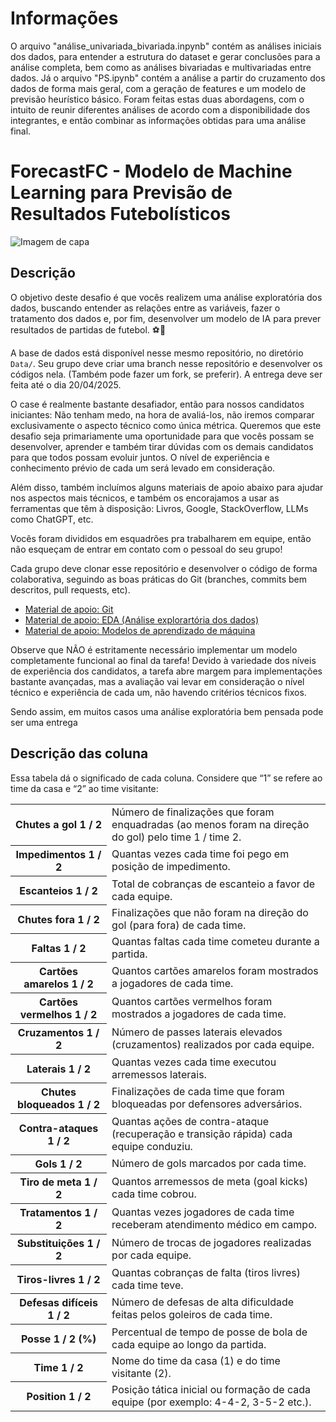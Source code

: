 # Informações

O arquivo "análise_univariada_bivariada.inpynb" contém as análises iniciais dos dados, para entender a estrutura do dataset e gerar conclusões para a análise completa, bem como as análises bivariadas e multivariadas entre dados. Já o arquivo "PS.ipynb" contém a análise a partir do cruzamento dos dados de forma mais geral, com a geração de features e um modelo de previsão heurístico básico. Foram feitas estas duas abordagens, com o intuito de reunir diferentes análises de acordo com a disponibilidade dos integrantes, e então combinar as informações obtidas para uma análise final.

# **ForecastFC - Modelo de Machine Learning para Previsão de Resultados Futebolísticos**

![Imagem de capa](https://github.com/UFRJ-Analytica/PS-2025.1/blob/main/capa.png)

## Descrição
O objetivo deste desafio é que vocês realizem uma análise exploratória dos dados, buscando entender as relações entre as variáveis, fazer o tratamento dos dados e, por fim, desenvolver um modelo de IA para prever resultados de partidas de futebol. ⚽🤖

A base de dados está disponível nesse mesmo repositório, no diretório `Data/`. Seu grupo deve criar uma branch nesse repositório e desenvolver os códigos nela. (Também pode fazer um fork, se preferir). A entrega deve ser feita até o dia 20/04/2025.

O case é realmente bastante desafiador, então para nossos candidatos iniciantes: Não tenham medo, na hora de avaliá-los, não iremos comparar exclusivamente o aspecto técnico como única métrica. Queremos que este desafio seja primariamente uma oportunidade para que vocês possam se desenvolver, aprender e também tirar dúvidas com os demais candidatos para que todos possam evoluir juntos. O nível de experiência e conhecimento prévio de cada um será levado em consideração.

Além disso, também incluímos alguns materiais de apoio abaixo para ajudar nos aspectos mais técnicos, e também os encorajamos a usar as ferramentas que têm à disposição: Livros, Google, StackOverflow, LLMs como ChatGPT, etc.

Vocês foram divididos em esquadrões pra trabalharem em equipe, então não esqueçam de entrar em contato com o pessoal do seu grupo! 

Cada grupo deve clonar esse repositório e desenvolver o código de forma colaborativa, seguindo as boas práticas do Git (branches, commits bem descritos, pull requests, etc).

- [Material de apoio: Git](./Materiais/git.md)
- [Material de apoio: EDA (Análise explorartória dos dados)](./Materiais/EDA.md)
- [Material de apoio: Modelos de aprendizado de máquina](./Materiais/modelos-ApMaq.md)

Observe que NÃO é estritamente necessário implementar um modelo completamente funcional ao final da tarefa! Devido à variedade dos níveis de experiência dos candidatos, a tarefa abre margem para implementações bastante avançadas, mas a avaliação vai levar em consideração o nível técnico e experiência de cada um, não havendo critérios técnicos fixos.

Sendo assim, em muitos casos uma análise exploratória bem pensada pode ser uma entrega

## Descrição das coluna
Essa tabela dá o significado de cada coluna. Considere que “1” se refere ao time da casa e “2” ao time visitante:

<table>
  <tr>
    <th>Chutes a gol 1 / 2</th>
    <td>Número de finalizações que foram enquadradas (ao menos foram na direção do gol) pelo time 1 / time 2.</td>
  </tr>
  <tr>
    <th>Impedimentos 1 / 2</th>
    <td>Quantas vezes cada time foi pego em posição de impedimento.</td>
  </tr>
  <tr>
    <th>Escanteios 1 / 2</th>
    <td>Total de cobranças de escanteio a favor de cada equipe.</td>
  </tr>
  <tr>
    <th>Chutes fora 1 / 2</th>
    <td>Finalizações que não foram na direção do gol (para fora) de cada time.</td>
  </tr>
  <tr>
    <th>Faltas 1 / 2</th>
    <td>Quantas faltas cada time cometeu durante a partida.</td>
  </tr>
  <tr>
    <th>Cartões amarelos 1 / 2</th>
    <td>Quantos cartões amarelos foram mostrados a jogadores de cada time.</td>
  </tr>
  <tr>
    <th>Cartões vermelhos 1 / 2</th>
    <td>Quantos cartões vermelhos foram mostrados a jogadores de cada time.</td>
  </tr>
    <tr>
    <th>Cruzamentos 1 / 2</th>
    <td>Número de passes laterais elevados (cruzamentos) realizados por cada equipe.</td>
  </tr>
    <tr>
    <th>Laterais 1 / 2</th>
    <td>Quantas vezes cada time executou arremessos laterais.</td>
  </tr>
    <tr>
    <th>Chutes bloqueados 1 / 2</th>
    <td>Finalizações de cada time que foram bloqueadas por defensores adversários.</td>
  </tr>
  <tr>
    <th>Contra-ataques 1 / 2</th>
    <td>Quantas ações de contra-ataque (recuperação e transição rápida) cada equipe conduziu.</td>
  </tr>
  <tr>
    <th>Gols 1 / 2</th>
    <td>Número de gols marcados por cada time.</td>
  </tr>
  <tr>
    <th>Tiro de meta 1 / 2</th>
    <td>Quantos arremessos de meta (goal kicks) cada time cobrou.</td>
  </tr>
  <tr>
    <th>Tratamentos 1 / 2</th>
    <td>Quantas vezes jogadores de cada time receberam atendimento médico em campo.</td>
  </tr>
  <tr>
    <th>Substituições 1 / 2</th>
    <td>Número de trocas de jogadores realizadas por cada equipe.</td>
  </tr>
  <tr>
    <th>Tiros-livres 1 / 2</th>
    <td>Quantas cobranças de falta (tiros livres) cada time teve.</td>
  </tr>
  <tr>
    <th>Defesas difíceis 1 / 2</th>
    <td>Número de defesas de alta dificuldade feitas pelos goleiros de cada time.</td>
  </tr>
  <tr>
    <th>Posse 1 / 2 (%)</th>
    <td>Percentual de tempo de posse de bola de cada equipe ao longo da partida.</td>
  </tr>
  <tr>
    <th>Time 1 / 2</th>
    <td>Nome do time da casa (1) e do time visitante (2).</td>
  </tr>
  <tr>
    <th>Position 1 / 2</th>
    <td>Posição tática inicial ou formação de cada equipe (por exemplo: 4-4-2, 3-5-2 etc.).</td>
  </tr>
</table>
